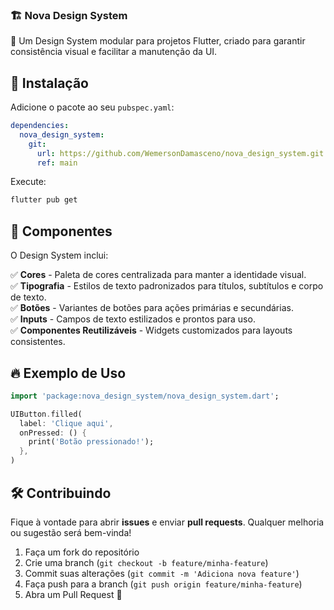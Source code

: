 ### 🏗 Nova Design System  

🚀 Um Design System modular para projetos Flutter, criado para garantir consistência visual e facilitar a manutenção da UI.  

## 📌 Instalação  

Adicione o pacote ao seu `pubspec.yaml`:  

```yaml
dependencies:
  nova_design_system:
    git:
      url: https://github.com/WemersonDamasceno/nova_design_system.git
      ref: main
```

Execute:  

```sh
flutter pub get
```

## 🎨 Componentes  

O Design System inclui:  

✅ **Cores** - Paleta de cores centralizada para manter a identidade visual.  
✅ **Tipografia** - Estilos de texto padronizados para títulos, subtítulos e corpo de texto.  
✅ **Botões** - Variantes de botões para ações primárias e secundárias.  
✅ **Inputs** - Campos de texto estilizados e prontos para uso.  
✅ **Componentes Reutilizáveis** - Widgets customizados para layouts consistentes.  

## 🔥 Exemplo de Uso  

```dart
import 'package:nova_design_system/nova_design_system.dart';

UIButton.filled(
  label: 'Clique aqui',
  onPressed: () {
    print('Botão pressionado!');
  },
)
```

## 🛠 Contribuindo  

Fique à vontade para abrir **issues** e enviar **pull requests**. Qualquer melhoria ou sugestão será bem-vinda!  

1. Faça um fork do repositório  
2. Crie uma branch (`git checkout -b feature/minha-feature`)  
3. Commit suas alterações (`git commit -m 'Adiciona nova feature'`)  
4. Faça push para a branch (`git push origin feature/minha-feature`)  
5. Abra um Pull Request 🚀  

